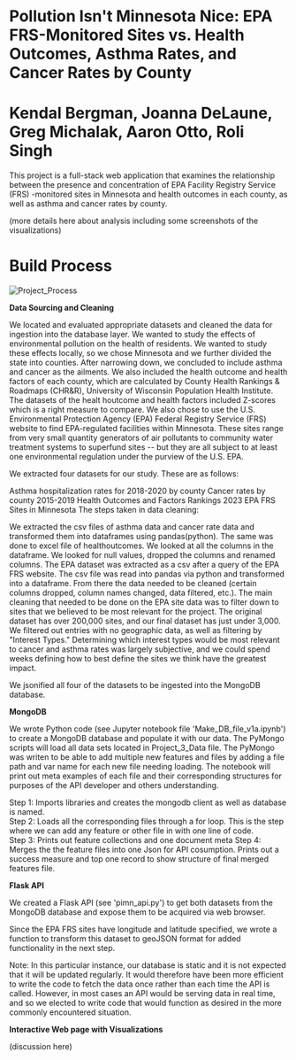 # Pollution Isn't Minnesota Nice: EPA FRS-Monitored Sites vs. Health Outcomes, Asthma Rates, and Cancer Rates by County

# Kendal Bergman, Joanna DeLaune, Greg Michalak, Aaron Otto, Roli Singh

This project is a full-stack web application that examines the relationship between the presence and concentration of EPA Facility Registry Service (FRS) -monitored sites in Minnesota and health outcomes in each county, as well as asthma and cancer rates by county.

(more details here about analysis including some screenshots of the visualizations)

# Build Process
![Project_Process](https://github.com/rolisingh10/Project-3/assets/102549713/3e60bdc1-331c-437b-afe8-8c75fb867158)

**Data Sourcing and Cleaning**

We located and evaluated appropriate datasets and cleaned the data for ingestion into the database layer. We wanted to study the effects of environmental pollution on the health of residents. We wanted to study these effects locally, so we chose Minnesota and we further divided the state into counties. After narrowing down, we concluded to include asthma and cancer as the ailments. We also included the health outcome and health factors of each county, which are calculated by County Health Rankings & Roadmaps (CHR&R), University of Wisconsin Population Health Institute. The datasets of the healt houtcome and health factors included Z-scores which is a right measure to compare. We also chose to use the U.S. Environmental Protection Agency (EPA) Federal Registry Service (FRS) website to find EPA-regulated facilities within Minnesota. These sites range from very small quantity generators of air pollutants to community water treatment systems to superfund sites -- but they are all subject to at least one environmental regulation under the purview of the U.S. EPA. 

We extracted four datasets for our study. These are as follows:

Asthma hospitalization rates for 2018-2020 by county
Cancer rates by county 2015-2019
Health Outcomes and Factors Rankings 2023
EPA FRS Sites in Minnesota
The steps taken in data cleaning:

We extracted the csv files of asthma data and cancer rate data and transformed them into dataframes using pandas(python). The same was done to excel file of healthoutcomes. We looked at all the columns in the dataframe. We looked for null values, dropped the columns and renamed columns. The EPA dataset was extracted as a csv after a query of the EPA FRS website. The csv file was read into pandas via python and transformed into a dataframe. From there the data needed to be cleaned (certain columns dropped, column names changed, data filtered, etc.). The main cleaning that needed to be done on the EPA site data was to filter down to sites that we believed to be most relevant for the project. The original dataset has over 200,000 sites, and our final dataset has just under 3,000. We filtered out entries with no geographic data, as well as filtering by "Interest Types." Determining which interest types would be most relevant to cancer and asthma rates was largely subjective, and we could spend weeks defining how to best define the sites we think have the greatest impact. 

We jsonified all four of the datasets to be ingested into the MongoDB database. 

**MongoDB**

We wrote Python code (see Jupyter notebook file 'Make_DB_file_v1a.ipynb') to create a MongoDB database and populate it with our data.  The PyMongo scripts will load all data sets located in Project_3_Data file.  The PyMongo was writen to be able to add multiple new features and files by adding a file path and var name for each new file needing loading.  The notebook will print out meta examples of each file and their corresponding structures for purposes of the API developer and others understanding. 

Step 1: Imports libraries and creates the mongodb client as well as database is named.  
Step 2: Loads all the corresponding files through a for loop. This is the step where we can add any feature or other file in with one line of code.  
Step 3: Prints out feature collections and one document meta
Step 4: Merges the the feature files into one Json for API cosumption. Prints out a success measure and top one record to show structure of final merged features file.  

**Flask API**

We created a Flask API (see 'pimn_api.py') to get both datasets from the MongoDB database and expose them to be acquired via web browser.

Since the EPA FRS sites have longitude and latitude specified, we wrote a function to transform this dataset to geoJSON format for added functionality in the next step.

Note: In this particular instance, our database is static and it is not expected that it will be updated regularly. It would therefore have been more efficient to write the code to fetch the data once rather than each time the API is called. However, in most cases an API would be serving data in real time, and so we elected to write code that would function as desired in the more commonly encountered situation.

**Interactive Web page with Visualizations**

(discussion here)
